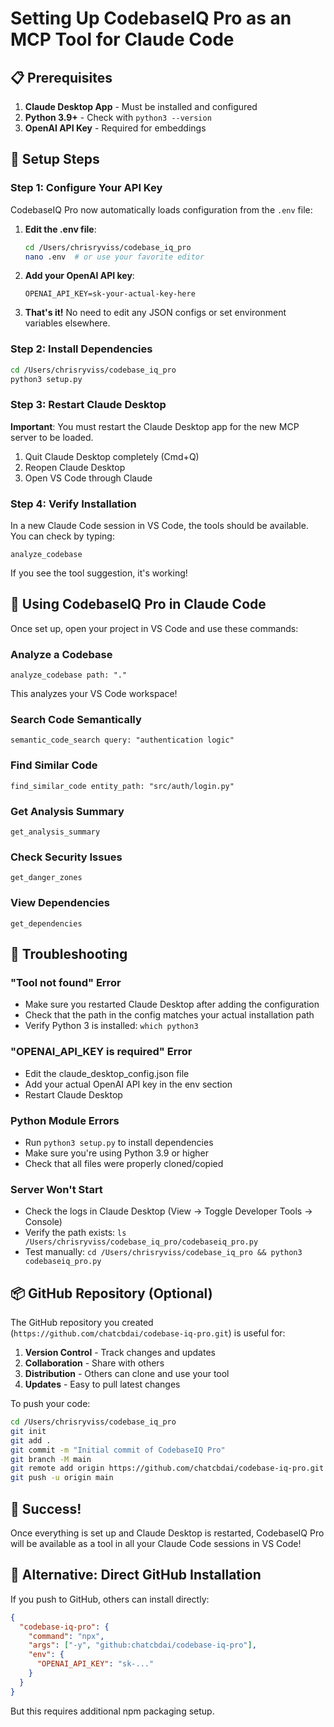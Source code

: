 # Setting Up CodebaseIQ Pro as an MCP Tool for Claude Code

## 📋 Prerequisites

1. **Claude Desktop App** - Must be installed and configured
2. **Python 3.9+** - Check with `python3 --version`
3. **OpenAI API Key** - Required for embeddings

## 🚀 Setup Steps

### Step 1: Configure Your API Key

CodebaseIQ Pro now automatically loads configuration from the `.env` file:

1. **Edit the .env file**:
   ```bash
   cd /Users/chrisryviss/codebase_iq_pro
   nano .env  # or use your favorite editor
   ```

2. **Add your OpenAI API key**:
   ```
   OPENAI_API_KEY=sk-your-actual-key-here
   ```

3. **That's it!** No need to edit any JSON configs or set environment variables elsewhere.

### Step 2: Install Dependencies

```bash
cd /Users/chrisryviss/codebase_iq_pro
python3 setup.py
```

### Step 3: Restart Claude Desktop

**Important**: You must restart the Claude Desktop app for the new MCP server to be loaded.

1. Quit Claude Desktop completely (Cmd+Q)
2. Reopen Claude Desktop
3. Open VS Code through Claude

### Step 4: Verify Installation

In a new Claude Code session in VS Code, the tools should be available. You can check by typing:

```
analyze_codebase
```

If you see the tool suggestion, it's working!

## 🎯 Using CodebaseIQ Pro in Claude Code

Once set up, open your project in VS Code and use these commands:

### Analyze a Codebase
```
analyze_codebase path: "."
```
This analyzes your VS Code workspace!

### Search Code Semantically
```
semantic_code_search query: "authentication logic"
```

### Find Similar Code
```
find_similar_code entity_path: "src/auth/login.py"
```

### Get Analysis Summary
```
get_analysis_summary
```

### Check Security Issues
```
get_danger_zones
```

### View Dependencies
```
get_dependencies
```

## 🔧 Troubleshooting

### "Tool not found" Error
- Make sure you restarted Claude Desktop after adding the configuration
- Check that the path in the config matches your actual installation path
- Verify Python 3 is installed: `which python3`

### "OPENAI_API_KEY is required" Error
- Edit the claude_desktop_config.json file
- Add your actual OpenAI API key in the env section
- Restart Claude Desktop

### Python Module Errors
- Run `python3 setup.py` to install dependencies
- Make sure you're using Python 3.9 or higher
- Check that all files were properly cloned/copied

### Server Won't Start
- Check the logs in Claude Desktop (View → Toggle Developer Tools → Console)
- Verify the path exists: `ls /Users/chrisryviss/codebase_iq_pro/codebaseiq_pro.py`
- Test manually: `cd /Users/chrisryviss/codebase_iq_pro && python3 codebaseiq_pro.py`

## 📦 GitHub Repository (Optional)

The GitHub repository you created (`https://github.com/chatcbdai/codebase-iq-pro.git`) is useful for:

1. **Version Control** - Track changes and updates
2. **Collaboration** - Share with others
3. **Distribution** - Others can clone and use your tool
4. **Updates** - Easy to pull latest changes

To push your code:

```bash
cd /Users/chrisryviss/codebase_iq_pro
git init
git add .
git commit -m "Initial commit of CodebaseIQ Pro"
git branch -M main
git remote add origin https://github.com/chatcbdai/codebase-iq-pro.git
git push -u origin main
```

## 🎉 Success!

Once everything is set up and Claude Desktop is restarted, CodebaseIQ Pro will be available as a tool in all your Claude Code sessions in VS Code!

## 📝 Alternative: Direct GitHub Installation

If you push to GitHub, others can install directly:

```json
{
  "codebase-iq-pro": {
    "command": "npx",
    "args": ["-y", "github:chatcbdai/codebase-iq-pro"],
    "env": {
      "OPENAI_API_KEY": "sk-..."
    }
  }
}
```

But this requires additional npm packaging setup.